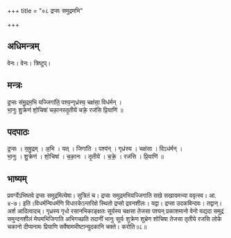 +++
title = "०८ द्रप्सः समुद्रमभि"

+++
## अधिमन्त्रम्
वेनः। वेनः। त्रिष्टुप्।

## मन्त्रः
द्र॒प्सः स॑मु॒द्रम॒भि यज्जिगा॑ति॒ पश्य॒न्गृध्र॑स्य॒ चक्ष॑सा॒ विध॑र्मन् ।  
भा॒नुः शु॒क्रेण॑ शो॒चिषा॑ चका॒नस्तृ॒तीये॑ चक्रे॒ रज॑सि प्रि॒याणि॑ ॥

## पदपाठः
द्र॒प्सः । स॒मु॒द्रम् । अ॒भि । यत् । जिगा॑ति । पश्य॑न् । गृध्र॑स्य । चक्ष॑सा । विऽध॑र्मन् ।  
भा॒नुः । शु॒क्रेण॑ । शो॒चिषा॑ । च॒का॒नः । तृ॒तीये॑ । च॒क्रे॒ । रज॑सि । प्रि॒याणि॑ ॥

## भाष्यम्
प्रवर्ग्येऽभिष्तवे द्रप्सः समुद्रमित्येषा। सुत्रितं च। द्रप्सः समुद्रमभियज्जिगाति सखे सखायमभ्या ववृत्स्व। आ. ४-७। इति।विधर्मन्विधर्मणि विधारकेऽन्तरिक्षे स्थितो द्रप्सो द्रवनशीलः। यद्वा। द्रप्सा उदकबिन्दवः। तद्वान्। अर्श आदित्वादच्। गृध्रस्य गृधो रसानभिकाङ्क्षतः सूर्यस्य चक्षसा तेजसा पश्यन् प्रकाशमानो वेनो यद्यदा समुद्रं समुन्दनशीलं मेघमभिजिगाति अभिगच्छति तदानीं भानुः सूर्यः शुक्रेण शुभ्रेण शोचिषा तेजसा तृतीये रजसि लोके चकानो दीप्यनामः प्रियाणि सर्वेषामभीष्टान्युदकानि चक्ते। करोति॥८॥